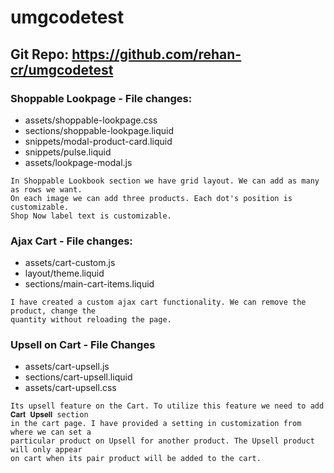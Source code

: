 # umgcodetest

## Git Repo: https://github.com/rehan-cr/umgcodetest

### Shoppable Lookpage - File changes:
- assets/shoppable-lookpage.css
- sections/shoppable-lookpage.liquid
- snippets/modal-product-card.liquid
- snippets/pulse.liquid
- assets/lookpage-modal.js
```
In Shoppable Lookbook section we have grid layout. We can add as many as rows we want. 
On each image we can add three products. Each dot's position is customizable. 
Shop Now label text is customizable.
```

### Ajax Cart - File changes:
- assets/cart-custom.js
- layout/theme.liquid
- sections/main-cart-items.liquid
```
I have created a custom ajax cart functionality. We can remove the product, change the 
quantity without reloading the page.
```

### Upsell on Cart - File Changes
- assets/cart-upsell.js
- sections/cart-upsell.liquid
- assets/cart-upsell.css
```
Its upsell feature on the Cart. To utilize this feature we need to add 𝐂𝐚𝐫𝐭 𝐔𝐩𝐬𝐞𝐥𝐥 section
in the cart page. I have provided a setting in customization from where we can set a 
particular product on Upsell for another product. The Upsell product will only appear 
on cart when its pair product will be added to the cart.
```
